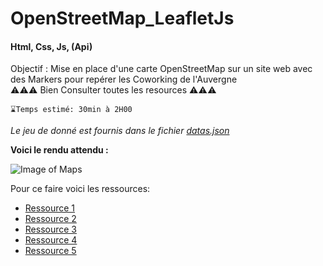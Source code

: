 # OpenStreetMap_LeafletJs
#### Html, Css, Js, (Api)

Objectif : Mise en place d'une carte OpenStreetMap sur un site web avec des Markers pour repérer les Coworking de l'Auvergne  
⚠️⚠️⚠️ Bien Consulter toutes les resources ⚠️⚠️⚠️  

```⌛Temps estimé: 30min à 2H00```

*Le jeu de donné est fournis dans le fichier [datas.json](https://github.com/mastergoster/OpenStreetMap_leafletjs/blob/master/datas.json)*

**Voici le rendu attendu :**

![Image of Maps](https://github.com/mastergoster/OpenStreetMap_leafletjs/blob/master/images/demo.png)


Pour ce faire voici les ressources:
- [Ressource 1](https://leafletjs.com/)
- [Ressource 2](https://developer.mozilla.org/fr/docs/Web/JavaScript)
- [Ressource 3](http://opendata.auvergnerhonealpes.eu/data/5811ae6ae76ee/7-telecentres-et-espaces-de-coworking-en-auvergne.htm?tab=informations)
- [Ressource 4](https://developer.mozilla.org/fr/docs/Web/JavaScript/Reference/Objets_globaux/JSON/parse)
- [Ressource 5](https://nouvelle-techno.fr/actualites/2018/05/11/pas-a-pas-inserer-une-carte-openstreetmap-sur-votre-site)
 
